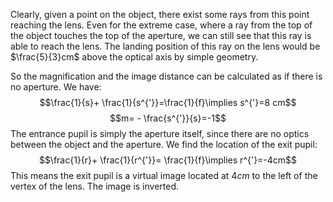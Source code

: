 Clearly, given a point on the object, there exist some rays from this point reaching the lens. Even for the extreme case, where a ray from the top of the object touches the top of the aperture, we can still see that this ray is able to reach the lens. The landing position of this ray on the lens would be $\frac{5}{3}cm$ above the optical axis by simple geometry.

So the magnification and the image distance can be calculated as if there is no aperture. We have:
$$\frac{1}{s}+ \frac{1}{s^{'}}=\frac{1}{f}\implies s^{'}=8 cm$$
$$m= - \frac{s^{'}}{s}=-1$$
The entrance pupil is simply the aperture itself, since there are no optics between the object and the aperture. We find the location of the exit pupil:
$$\frac{1}{r}+ \frac{1}{r^{'}}= \frac{1}{f}\implies r^{'}=-4cm$$
This means the exit pupil is a virtual image located at $4cm$ to the left of the vertex of the lens. The image is inverted. 
